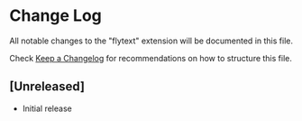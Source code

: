 # Change Log
All notable changes to the "flytext" extension will be documented in this file.

Check [Keep a Changelog](http://keepachangelog.com/) for recommendations on how to structure this file.

## [Unreleased]
- Initial release
